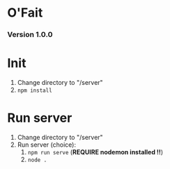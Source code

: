 # O'Fait
### Version 1.0.0


Init
==================
1. Change directory to "/server"
2. `npm install`

Run server
==================
1. Change directory to "/server"
2. Run server (choice):
	1. `npm run serve` (**REQUIRE nodemon installed !!**)
	2. `node .`